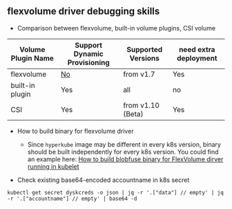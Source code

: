 ## flexvolume driver debugging skills
 - Comparison between flexvolume, built-in volume plugins, CSI volume

| Volume Plugin Name | Support Dynamic Provisioning | Supported Versions | need extra deployment |
| ---- | ---- | ---- | ---- |
| flexvolume | [No](https://github.com/kubernetes/kubernetes/pull/33538) | from v1.7 | Yes  |
| built-in plugin | Yes | all | no |
| CSI | Yes | from v1.10 (Beta) | Yes |

 - How to build binary for flexvolume driver
   - Since `hyperkube` image may be different in every k8s version, binary should be built independently for every k8s version. You could find an example here: [How to build blobfuse binary for FlexVolume dirver running in kubelet](https://github.com/andyzhangx/kubernetes-drivers/tree/master/flexvolume/blobfuse/binary)

 - Check existing base64-encoded accountname in k8s secret
 
 ```
 kubectl get secret dyskcreds -o json | jq -r '.["data"] // empty' | jq -r '.["accountname"] // empty' | base64 -d
 ```
